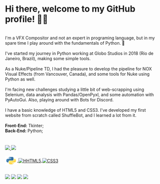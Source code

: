 <h1>
Hi there, welcome to my GitHub profile! 👋👋
</h1>
<br>
I'm a VFX Compositor and not an expert in programing language, but in my spare time I play around with the fundamentals of Python. 🐍
<br><br>
I've started my journey in Python working at Globo Studios in 2018 (Rio de Janeiro, Brazil), making some simple tools.
<br><br>
As a Nuke/Pipeline TD, I had the pleasure to develop the pipeline for NOX Visual Effects (from Vancouver, Canada), and some tools for Nuke using Python as well.
<br><br>
I'm facing new challenges studying a little bit of web-scrapping using Selenium, data analysis with Pandas/OpenPyxl, and some automation with PyAutoGui. Also, playing around with Bots for Discord.
<br><br>
I have a basic knowledge of HTML5 and CSS3. I've developed my first website from scratch called ShuffleBot, and I learned a lot from it.
<br><br>
<b>Front-End:</b> Tkinter;
<br>
<b>Back-End:</b> Python;

  #
<div>
  <a href="https://github.com/danilodelucio">
  <img height="150em" src="https://github-readme-stats.vercel.app/api?username=danilodelucio&show_icons=true&theme=gruvbox&include_all_commits=true&count_private=true"/>
  <img height="150em" src="https://github-readme-stats.vercel.app/api/top-langs/?username=danilodelucio&layout=compact&langs_count=7&theme=gruvbox"/>

  <div style="display: inline_block"><br>
  <img align="center" alt="Python" height="30" width="40" src="https://raw.githubusercontent.com/devicons/devicon/master/icons/python/python-original.svg">
  <img align="center" alt="HHTML5" height="30" width="40" src="https://cdn.jsdelivr.net/gh/devicons/devicon/icons/html5/html5-original.svg" />
  <img align="center" alt="CSS3" height="30" width="40"src="https://cdn.jsdelivr.net/gh/devicons/devicon/icons/css3/css3-original.svg" />    
</div>
 
  ##
<div> 
  <a href="https://www.youtube.com/channel/UCzfhdzdfIB6GHg7tZO9_IiA" target="_blank"><img src="https://img.shields.io/badge/YouTube-FF0000?style=for-the-badge&logo=youtube&logoColor=white" target="_blank"></a>
  <a href="https://www.instagram.com/danilodelucio" target="_blank"><img src="https://img.shields.io/badge/-Instagram-%23E4405F?style=for-the-badge&logo=instagram&logoColor=white" target="_blank"></a>
  <a href = "mailto:danilodelucio@gmail.com"><img src="https://img.shields.io/badge/Gmail-D14836?style=for-the-badge&logo=gmail&logoColor=white" target="_blank"></a>
  <a href="https://www.linkedin.com/in/danilodelucio" target="_blank"><img src="https://img.shields.io/badge/-LinkedIn-%230077B5?style=for-the-badge&logo=linkedin&logoColor=white" target="_blank"></a> 
  
</div>
